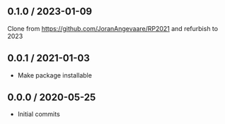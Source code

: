 0.1.0 / 2023-01-09
-------------------
Clone from https://github.com/JoranAngevaare/RP2021 and refurbish to 2023

0.0.1 / 2021-01-03
--------------------
- Make package installable

0.0.0 / 2020-05-25
--------------------
- Initial commits

